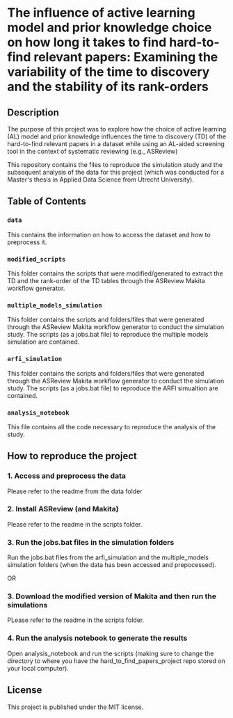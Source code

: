 # The influence of active learning model and prior knowledge choice on how long it takes to find hard-to-find relevant papers: Examining the variability of the time to discovery and the stability of its rank-orders

## Description 

The purpose of this project was to explore how the choice of active learning (AL) model and prior knowledge influences the time to discovery (TD) of the hard-to-find relevant papers in a dataset while using an AL-aided screening tool in the context of systematic reviewing (e.g., ASReview)

This repository contains the files to reproduce the simulation study and the subsequent analysis of the data for this project (which was conducted for a Master's thesis in Applied Data Science from Utrecht University). 

## Table of Contents

### `data`
This contains the information on how to access the dataset and how to preprocess it. 

### `modified_scripts`

This folder contains the scripts that were modified/generated to extract the TD and the rank-order of the TD tables through the ASReview Makita workflow generator.

### `multiple_models_simulation`

This folder contains the scripts and folders/files that were generated through the ASReview Makita workflow generator to conduct the simulation study. The scripts (as a jobs.bat file) to reproduce the multiple models simulation are contained. 

### `arfi_simulation`

This folder contains the scripts and folders/files that were generated through the ASReview Makita workflow generator to conduct the simulation study. The scripts (as a jobs.bat file) to reproduce the ARFI simualtion are contained.

### `analysis_notebook`

This file contains all the code necessary to reproduce the analysis of the study. 

## How to reproduce the project

### 1. Access and preprocess the data 

Please refer to the readme from the data folder

### 2. Install ASReview (and Makita)

Please refer to the readme in the scripts folder. 

### 3. Run the jobs.bat files in the simulation folders

Run the jobs.bat files from the arfi_simulation and the multiple_models simulation folders (when the data has been accessed and prepocessed).

OR 

### 3. Download the modified version of Makita and then run the simulations

PLease refer to the readme in the scripts folder.

### 4. Run the analysis notebook to generate the results

Open analysis_notebook and run the scripts (making sure to change the directory to where you have the hard_to_find_papers_project repo stored on your local computer).

## License

This project is published under the MIT license.




